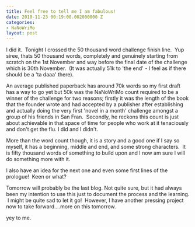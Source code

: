 ```yaml
---
title: Feel free to tell me I am fabulous!
date: 2010-11-23 00:19:00.002000000 Z
categories:
- NaNoWriMo
layout: post
---
```


I did it.  Tonight I crossed the 50 thousand word challenge finish line.  Yup siree, thats 50 thousand words, completely and genuinely starting from scratch on the 1st November and way before the final date of the challenge which is 30th November.  (It was actually 51k to 'the end' - I feel as if there should be a 'ta daaa' there).

An average published paperback has around 70k words so my first draft has a way to go yet but 50k was the NaNoWriMo count required to be a winner of the challenge for two reasons; firstly it was the length of the book that the founder wrote and had accepted by a publisher after establishing and actually doing the very first 'novel in a month' challenge amongst a group of his friends in San Fran.  Secondly, he reckons this count is just about achievable in that space of time for people who work at it tenaciously and don't get the flu. I did and I didn't.

More than the word count though, it is a story and a good one if I say so myself, it has a beginning, middle and end, and some strong characters.  It is fifty thousand words of something to build upon and I now am sure I will do something more with it.

I also have an idea for the next one and even some first lines of the prologue!  Keen or what?

Tomorrow will probably be the last blog. Not quite sure, but it had always been my intention to use this just to document the process and the learning.  I might be quite sad to let it go!  However, I have another pressing project now to take forward....more on this tomorrow.

yey to me.
